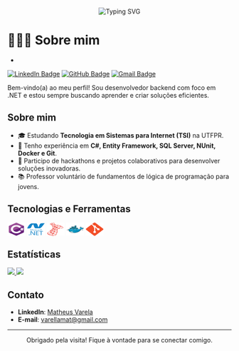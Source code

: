 <div align="center">
   <br>
 
   ![Typing SVG](https://readme-typing-svg.demolab.com/?font=Fira+Code&size=30&pause=1000&color=f5f5f5&center=true&width=600&lines=Olá,+sou+o+Matheus!) 
 </div>

# 👨🏻‍💻 Sobre mim
- 
[![LinkedIn Badge](https://img.shields.io/badge/-LinkedIn-blue?style=flat-square&logo=Linkedin&logoColor=white&link=https://www.linkedin.com/in/seu-perfil)](https://www.linkedin.com/in/seu-perfil)
[![GitHub Badge](https://img.shields.io/badge/-GitHub-000?style=flat-square&logo=Github&logoColor=white&link=https://github.com/seu-usuario)](https://github.com/seu-usuario)
[![Gmail Badge](https://img.shields.io/badge/-Gmail-c14438?style=flat-square&logo=Gmail&logoColor=white&link=mailto:seuemail@gmail.com)](mailto:seuemail@gmail.com)

Bem-vindo(a) ao meu perfil! Sou desenvolvedor backend com foco em .NET e estou sempre buscando aprender e criar soluções eficientes. 

## Sobre mim

- 🎓 Estudando **Tecnologia em Sistemas para Internet (TSI)** na UTFPR.
- 🚀 Tenho experiência em **C#, Entity Framework, SQL Server, NUnit, Docker e Git**.
- 🤝 Participo de hackathons e projetos colaborativos para desenvolver soluções inovadoras.
- 📚 Professor voluntário de fundamentos de lógica de programação para jovens.

## Tecnologias e Ferramentas
<div style="display: inline_block">
  <img align="center" alt="C#" height="30" width="40" src="https://raw.githubusercontent.com/devicons/devicon/master/icons/csharp/csharp-original.svg">
  <img align="center" alt="DotNet" height="30" width="40" src="https://raw.githubusercontent.com/devicons/devicon/master/icons/dot-net/dot-net-plain-wordmark.svg">
  <img align="center" alt="SQL-Server" height="30" width="40" src="https://raw.githubusercontent.com/devicons/devicon/master/icons/microsoftsqlserver/microsoftsqlserver-plain.svg">
  <img align="center" alt="Docker" height="30" width="40" src="https://raw.githubusercontent.com/devicons/devicon/master/icons/docker/docker-original.svg">
  <img align="center" alt="Git" height="30" width="40" src="https://raw.githubusercontent.com/devicons/devicon/master/icons/git/git-original.svg">
</div>

## Estatísticas
<div>
  <a href="https://github.com/seu-usuario">
    <img height="180em" src="https://github-readme-stats.vercel.app/api?username=seu-usuario&show_icons=true&theme=dracula" />
    <img height="180em" src="https://github-readme-stats.vercel.app/api/top-langs/?username=seu-usuario&layout=compact&theme=dracula" />
  </a>
</div>

## Contato
- **LinkedIn**: [Matheus Varela](https://www.linkedin.com/in/matheus-varella/)
- **E-mail**: varellamat@gmail.com

---
<p align="center">
  Obrigado pela visita! Fique à vontade para se conectar comigo.
</p>
